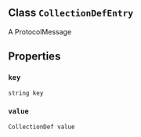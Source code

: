 

## Class  `CollectionDefEntry` 
A ProtocolMessage

## Properties


###  `key` 
 `string key` 

###  `value` 
 `CollectionDef value` 

